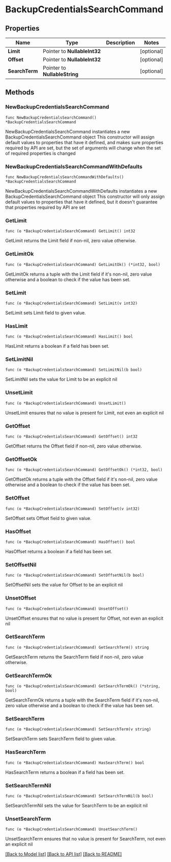 # BackupCredentialsSearchCommand

## Properties

Name | Type | Description | Notes
------------ | ------------- | ------------- | -------------
**Limit** | Pointer to **NullableInt32** |  | [optional] 
**Offset** | Pointer to **NullableInt32** |  | [optional] 
**SearchTerm** | Pointer to **NullableString** |  | [optional] 

## Methods

### NewBackupCredentialsSearchCommand

`func NewBackupCredentialsSearchCommand() *BackupCredentialsSearchCommand`

NewBackupCredentialsSearchCommand instantiates a new BackupCredentialsSearchCommand object
This constructor will assign default values to properties that have it defined,
and makes sure properties required by API are set, but the set of arguments
will change when the set of required properties is changed

### NewBackupCredentialsSearchCommandWithDefaults

`func NewBackupCredentialsSearchCommandWithDefaults() *BackupCredentialsSearchCommand`

NewBackupCredentialsSearchCommandWithDefaults instantiates a new BackupCredentialsSearchCommand object
This constructor will only assign default values to properties that have it defined,
but it doesn't guarantee that properties required by API are set

### GetLimit

`func (o *BackupCredentialsSearchCommand) GetLimit() int32`

GetLimit returns the Limit field if non-nil, zero value otherwise.

### GetLimitOk

`func (o *BackupCredentialsSearchCommand) GetLimitOk() (*int32, bool)`

GetLimitOk returns a tuple with the Limit field if it's non-nil, zero value otherwise
and a boolean to check if the value has been set.

### SetLimit

`func (o *BackupCredentialsSearchCommand) SetLimit(v int32)`

SetLimit sets Limit field to given value.

### HasLimit

`func (o *BackupCredentialsSearchCommand) HasLimit() bool`

HasLimit returns a boolean if a field has been set.

### SetLimitNil

`func (o *BackupCredentialsSearchCommand) SetLimitNil(b bool)`

 SetLimitNil sets the value for Limit to be an explicit nil

### UnsetLimit
`func (o *BackupCredentialsSearchCommand) UnsetLimit()`

UnsetLimit ensures that no value is present for Limit, not even an explicit nil
### GetOffset

`func (o *BackupCredentialsSearchCommand) GetOffset() int32`

GetOffset returns the Offset field if non-nil, zero value otherwise.

### GetOffsetOk

`func (o *BackupCredentialsSearchCommand) GetOffsetOk() (*int32, bool)`

GetOffsetOk returns a tuple with the Offset field if it's non-nil, zero value otherwise
and a boolean to check if the value has been set.

### SetOffset

`func (o *BackupCredentialsSearchCommand) SetOffset(v int32)`

SetOffset sets Offset field to given value.

### HasOffset

`func (o *BackupCredentialsSearchCommand) HasOffset() bool`

HasOffset returns a boolean if a field has been set.

### SetOffsetNil

`func (o *BackupCredentialsSearchCommand) SetOffsetNil(b bool)`

 SetOffsetNil sets the value for Offset to be an explicit nil

### UnsetOffset
`func (o *BackupCredentialsSearchCommand) UnsetOffset()`

UnsetOffset ensures that no value is present for Offset, not even an explicit nil
### GetSearchTerm

`func (o *BackupCredentialsSearchCommand) GetSearchTerm() string`

GetSearchTerm returns the SearchTerm field if non-nil, zero value otherwise.

### GetSearchTermOk

`func (o *BackupCredentialsSearchCommand) GetSearchTermOk() (*string, bool)`

GetSearchTermOk returns a tuple with the SearchTerm field if it's non-nil, zero value otherwise
and a boolean to check if the value has been set.

### SetSearchTerm

`func (o *BackupCredentialsSearchCommand) SetSearchTerm(v string)`

SetSearchTerm sets SearchTerm field to given value.

### HasSearchTerm

`func (o *BackupCredentialsSearchCommand) HasSearchTerm() bool`

HasSearchTerm returns a boolean if a field has been set.

### SetSearchTermNil

`func (o *BackupCredentialsSearchCommand) SetSearchTermNil(b bool)`

 SetSearchTermNil sets the value for SearchTerm to be an explicit nil

### UnsetSearchTerm
`func (o *BackupCredentialsSearchCommand) UnsetSearchTerm()`

UnsetSearchTerm ensures that no value is present for SearchTerm, not even an explicit nil

[[Back to Model list]](../README.md#documentation-for-models) [[Back to API list]](../README.md#documentation-for-api-endpoints) [[Back to README]](../README.md)



